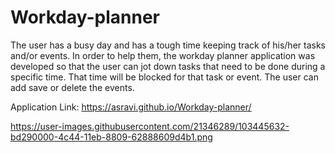 # Workday-planner 
The user has a busy day and has a tough time keeping track of his/her tasks and/or events. In order to help them, the workday planner application was developed so that the user can jot down tasks that 
need to be done during a specific time. That time will be blocked for that task or event. The user can add save or delete the events.

Application Link: https://asravi.github.io/Workday-planner/

https://user-images.githubusercontent.com/21346289/103445632-bd290000-4c44-11eb-8809-62888609d4b1.png
